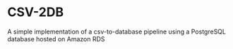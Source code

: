 # CSV-2DB
A simple implementation of a csv-to-database pipeline using a PostgreSQL database hosted on Amazon RDS
